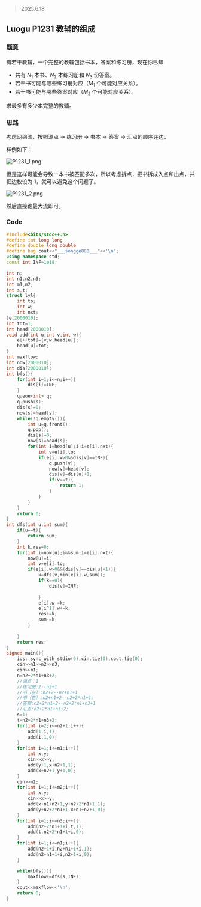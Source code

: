 > 2025.6.18

## Luogu P1231 教辅的组成

### 题意

有若干教辅，一个完整的教辅包括书本，答案和练习册，现在你已知

- 共有 $N_1$ 本书、$N_2$ 本练习册和 $N_3$ 份答案。
- 若干书可能与哪些练习册对应（$M_1$ 个可能对应关系）。
- 若干书可能与哪些答案对应（$M_2$ 个可能对应关系）。

求最多有多少本完整的教辅。

### 思路

考虑网络流，按照源点 $\to$ 练习册 $\to$ 书本 $\to$ 答案 $\to$ 汇点的顺序连边。

样例如下：

![P1231_1.png](https://s2.loli.net/2025/06/18/iKCSeLjtIfk5Noh.png)

但是这样可能会导致一本书被匹配多次，所以考虑拆点，把书拆成入点和出点，并把边权设为 $1$，就可以避免这个问题了。

![P1231_2.png](https://s2.loli.net/2025/06/18/PLvVTxYoptmaBR7.png)

然后直接跑最大流即可。

### Code

```cpp
#include<bits/stdc++.h>
#define int long long
#define double long double
#define bug cout<<"___songge888___"<<'\n';
using namespace std;
const int INF=1e18;

int n;
int n1,n2,n3;
int m1,m2;
int s,t;
struct lyl{
    int to;
    int w;
    int nxt;
}e[2000010];
int tot=1;
int head[2000010];
void add(int u,int v,int w){
    e[++tot]={v,w,head[u]};
    head[u]=tot;
}
int maxflow;
int now[2000010];
int dis[2000010];
int bfs(){
    for(int i=1;i<=n;i++){
        dis[i]=INF;
    }
    queue<int> q;
    q.push(s);
    dis[s]=0;
    now[s]=head[s];
    while(!q.empty()){
        int u=q.front();
        q.pop();
        dis[s]=0;
        now[s]=head[s];
        for(int i=head[u];i;i=e[i].nxt){
            int v=e[i].to;
            if(e[i].w>0&&dis[v]==INF){
                q.push(v);
                now[v]=head[v];
                dis[v]=dis[u]+1;
                if(v==t){
                    return 1;
                }
            }
        }
    }
    return 0;
}
int dfs(int u,int sum){
    if(u==t){
        return sum;
    }
    int k,res=0;
    for(int i=now[u];i&&sum;i=e[i].nxt){
        now[u]=i;
        int v=e[i].to;
        if(e[i].w>0&&(dis[v]==dis[u]+1)){
            k=dfs(v,min(e[i].w,sum));
            if(k==0){
                dis[v]=INF;
                
            }
            e[i].w-=k;
            e[i^1].w+=k;
            res+=k;
            sum-=k;
        }
        
    }
    return res;
}
signed main(){
    ios::sync_with_stdio(0),cin.tie(0),cout.tie(0);
    cin>>n1>>n2>>n3;
    cin>>m1;
    n=n2+2*n1+n3+2;
    //源点：1
    //练习册:2--n2+1
    //书（左）:n2+2--n2+n1+1
    //书（右）:n2+n1+2--n2+2*n1+1;
    //答案:n2+2*n1+2--n2+2*n1+n3+1
    //汇点:n2+2*n1+n3+2;
    s=1;
    t=n2+2*n1+n3+2;
    for(int i=2;i<=n2+1;i++){
        add(1,i,1);
        add(i,1,0);
    }
    for(int i=1;i<=m1;i++){
        int x,y;
        cin>>x>>y;
        add(y+1,x+n2+1,1);
        add(x+n2+1,y+1,0);   
    }
    cin>>m2;
    for(int i=1;i<=m2;i++){
        int x,y;
        cin>>x>>y; 
        add(x+n1+n2+1,y+n2+2*n1+1,1);
        add(y+n2+2*n1+1,x+n1+n2+1,0);
    }
    for(int i=1;i<=n3;i++){
        add(n2+2*n1+1+i,t,1);
        add(t,n2+2*n1+1+i,0);
    }
    for(int i=1;i<=n1;i++){
        add(n2+1+i,n2+n1+1+i,1);
        add(n2+n1+1+i,n2+1+i,0);
    }

    while(bfs()){
        maxflow+=dfs(s,INF);
    }
    cout<<maxflow<<'\n';
    return 0;
}
```

